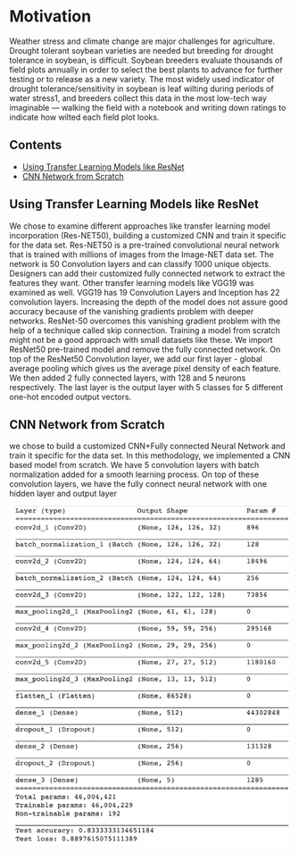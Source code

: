 Motivation
============

Weather stress and climate change are major challenges for agriculture. Drought tolerant soybean varieties are needed but breeding for drought tolerance in soybean, is difficult. Soybean breeders evaluate thousands of field plots annually in order to select the best plants to advance for further testing or to release as a new variety. The most widely used indicator of drought tolerance/sensitivity in soybean is leaf wilting during periods of water stress1, and breeders collect this data in the most low-tech way imaginable — walking the field with a notebook and writing down ratings to indicate how wilted each field plot looks.

## Contents

- [Using Transfer Learning Models like ResNet](README.md#Using-Transfer-Learning-Models-like-ResNet)
- [CNN Network from Scratch](README.md#CNN-Network-from-Scratch)

## Using Transfer Learning Models like ResNet

We chose to examine different approaches like transfer learning model incorporation (Res-NET50), building a customized CNN and train it specific for the data set. Res-NET50 is a pre-trained convolutional neural network that is trained with millions of images from the Image-NET data set. The network is 50 Convolution layers and can classify 1000 unique objects. Designers can add their customized fully connected network to extract the features they want. Other transfer learning models like VGG19 was examined as well. VGG19 has 19 Convolution Layers and Inception has 22 convolution layers. Increasing the depth of the model does not assure good accuracy because of the vanishing gradients problem with deeper networks. ResNet-50 overcomes this
vanishing gradient problem with the help of a technique called skip connection. Training a model from scratch might not be
a good approach with small datasets like these. We import ResNet50 pre-trained model and remove the fully connected network. On top of the ResNet50 Convolution layer, we add our first layer - global average pooling which gives us the average pixel density of each feature. We then added 2 fully connected layers, with 128 and 5 neurons respectively. The last layer is the output layer with 5 classes for 5 different one-hot encoded output vectors.

## CNN Network from Scratch
we chose to build a customized CNN+Fully
connected Neural Network and train it specific for the data
set. In this methodology, we implemented a CNN based model from
scratch. We have 5 convolution layers with batch normalization
added for a smooth learning process. On top of these
convolution layers, we have the fully connect neural network
with one hidden layer and output layer

![Model Summary](model_summary.png)
  
